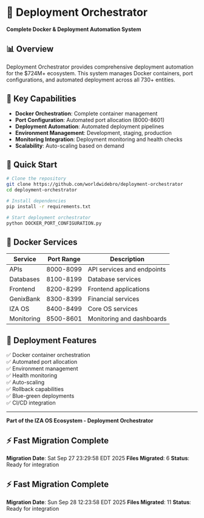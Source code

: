 # 🚀 Deployment Orchestrator

**Complete Docker & Deployment Automation System**

## 📊 Overview

Deployment Orchestrator provides comprehensive deployment automation for the $724M+ ecosystem. This system manages Docker containers, port configurations, and automated deployment across all 730+ entities.

## 🎯 Key Capabilities

- **Docker Orchestration**: Complete container management
- **Port Configuration**: Automated port allocation (8000-8601)
- **Deployment Automation**: Automated deployment pipelines
- **Environment Management**: Development, staging, production
- **Monitoring Integration**: Deployment monitoring and health checks
- **Scalability**: Auto-scaling based on demand

## 🚀 Quick Start

```bash
# Clone the repository
git clone https://github.com/worldwidebro/deployment-orchestrator
cd deployment-orchestrator

# Install dependencies
pip install -r requirements.txt

# Start deployment orchestrator
python DOCKER_PORT_CONFIGURATION.py
```

## 🐳 Docker Services

| Service | Port Range | Description |
|---------|------------|-------------|
| APIs | 8000-8099 | API services and endpoints |
| Databases | 8100-8199 | Database services |
| Frontend | 8200-8299 | Frontend applications |
| GenixBank | 8300-8399 | Financial services |
| IZA OS | 8400-8499 | Core OS services |
| Monitoring | 8500-8601 | Monitoring and dashboards |

## 🎯 Deployment Features

✅ Docker container orchestration  
✅ Automated port allocation  
✅ Environment management  
✅ Health monitoring  
✅ Auto-scaling  
✅ Rollback capabilities  
✅ Blue-green deployments  
✅ CI/CD integration  

---

**Part of the IZA OS Ecosystem - Deployment Orchestrator**

## ⚡ Fast Migration Complete

**Migration Date**: Sat Sep 27 23:29:58 EDT 2025
**Files Migrated**:        6
**Status**: Ready for integration


## ⚡ Fast Migration Complete

**Migration Date**: Sun Sep 28 12:23:58 EDT 2025
**Files Migrated**:       11
**Status**: Ready for integration

